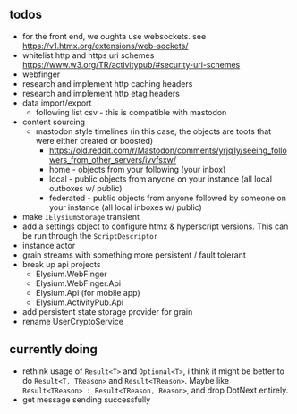 ## todos
- for the front end, we oughta use websockets. see https://v1.htmx.org/extensions/web-sockets/
- whitelist http and https uri schemes https://www.w3.org/TR/activitypub/#security-uri-schemes
- webfinger
- research and implement http caching headers
- research and implement http etag headers
- data import/export
  - following list csv - this is compatible with mastodon
- content sourcing
  - mastodon style timelines (in this case, the objects are toots that were either created or boosted)
    - https://old.reddit.com/r/Mastodon/comments/yrjq1y/seeing_followers_from_other_servers/ivvfsxw/
    - home - objects from your following (your inbox)
    - local - public objects from anyone on your instance  (all local outboxes w/ public)
    - federated - public objects from anyone followed by someone on your instance (all local inboxes w/ public)
- make `IElysiumStorage` transient
- add a settings object to configure htmx & hyperscript versions. This can be run through the `ScriptDescriptor`
- instance actor
- grain streams with something more persistent / fault tolerant
- break up api projects
  - Elysium.WebFinger
  - Elysium.WebFinger.Api
  - Elysium.Api (for mobile app)
  - Elysium.ActivityPub.Api
- add persistent state storage provider for grain
- rename UserCryptoService


## currently doing
- rethink usage of `Result<T>` and `Optional<T>`, i think it might be better to do `Result<T, TReason>` and `Result<TReason>`. Maybe like `Result<TReason> : Result<TReason, Reason>`, and drop DotNext entirely.
- get message sending successfully